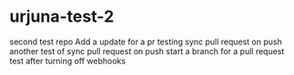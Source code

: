 # urjuna-test-2
second test repo
Add a update for a pr
testing sync pull request on push
another test of sync pull request on push
start a branch for a pull request
test after turning off webhooks

